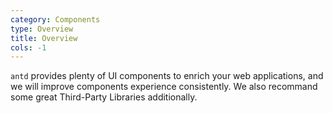 ```yaml
---
category: Components
type: Overview
title: Overview
cols: -1
---
```


`antd` provides plenty of UI components to enrich your web applications, and we will improve components experience consistently. We also recommand some great Third-Party Libraries additionally.

